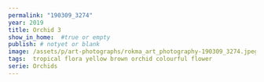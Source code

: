 ```yaml
---
permalink: "190309_3274"
year: 2019
title: Orchid 3
show_in_home:  #true or empty
publish: # notyet or blank
image: /assets/p/art-photographs/rokma_art_photography-190309_3274.jpeg
tags:  tropical flora yellow brown orchid colourful flower
serie: Orchids
---
```

